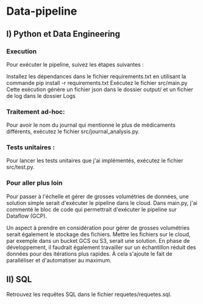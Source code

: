 # Data-pipeline


## I) Python et Data Engineering
### Execution
Pour exécuter le pipeline, suivez les étapes suivantes :

Installez les dépendances dans le fichier requirements.txt en utilisant la commande pip install -r requirements.txt
Exécutez le fichier src/main.py
Cette exécution génère un fichier json dans le dossier output/ et un fichier de log dans le dossier Logs

### Traitement ad-hoc:
Pour avoir le nom du journal qui mentionne le plus de médicaments différents, exécutez le fichier src/journal_analysis.py.

### Tests unitaires :
Pour lancer les tests unitaires que j'ai implémentés, exécutez le fichier src/test.py.

### Pour aller plus loin
Pour passer à l'échelle et gérer de grosses volumétries de données, une solution simple serait d'exécuter le pipeline dans le cloud. Dans main.py, j'ai commenté le bloc de code qui permettrait d'exécuter le pipeline sur Dataflow (GCP).

Un aspect à prendre en considération pour gérer de grosses volumétries serait également le stockage des fichiers. Mettre les fichiers sur le cloud, par exemple dans un bucket GCS ou S3, serait une solution. En phase de développement, il faudrait également travailler sur un échantillon réduit des données pour des itérations plus rapides. À cela s'ajoute le fait de paralléliser et d'automatiser au maximum.

## II) SQL
Retrouvez les requêtes SQL dans le fichier requetes/requetes.sql.
